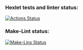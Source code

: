 ### Hexlet tests and linter status:
[![Actions Status](https://github.com/TamaraTamaraTamara/python-project-lvl1/workflows/hexlet-check/badge.svg)](https://github.com/TamaraTamaraTamara/python-project-lvl1/actions)

### Make-Lint status:
[![Make-Lins Status](https://github.com/TamaraTamaraTamara/python-project-lvl1/workflows/make_lint/badge.svg)](https://github.com/TamaraTamaraTamara/python-project-lvl1/actions)
